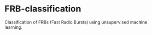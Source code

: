 # FRB-classification

Classification of FRBs (Fast Radio Bursts) using unsupervised machine learning.

